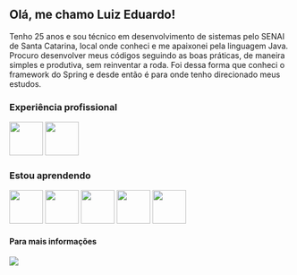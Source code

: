 ## Olá, me chamo Luiz Eduardo!

Tenho 25 anos e sou técnico em desenvolvimento de sistemas pelo SENAI de Santa Catarina, local onde conheci e me apaixonei pela linguagem Java.
Procuro desenvolver meus códigos seguindo as boas práticas, de maneira simples e produtiva, sem reinventar a roda.
Foi dessa forma que conheci o framework do Spring e desde então é para onde tenho direcionado meus estudos.

### Experiência profissional

<img src="https://cdn.jsdelivr.net/gh/devicons/devicon/icons/java/java-original.svg" width="60" height="60" /> <img src="https://cdn.jsdelivr.net/gh/devicons/devicon/icons/postgresql/postgresql-original.svg" width="60" height="60" />

### Estou aprendendo

<img src="https://cdn.jsdelivr.net/gh/devicons/devicon/icons/spring/spring-original.svg" width="60" height="60" /> <img src="https://cdn.jsdelivr.net/gh/devicons/devicon/icons/git/git-original.svg" width="60" height="60" /> <img src="https://cdn.jsdelivr.net/gh/devicons/devicon/icons/html5/html5-original.svg" width="60" height="60" /> <img src="https://cdn.jsdelivr.net/gh/devicons/devicon/icons/css3/css3-original.svg" width="60" height="60" /> <img src="https://cdn.jsdelivr.net/gh/devicons/devicon/icons/javascript/javascript-original.svg" width="60" height="60" />

#### Para mais informações

<div>
<a href="https://www.linkedin.com/in/luiz-eduardo-sumeck-azevedo" target="_blank"><img src="https://img.shields.io/badge/-LinkedIn-%230077B5?style=for-the-badge&logo=linkedin&logoColor=white" target="_blank"></a>   
</div>
